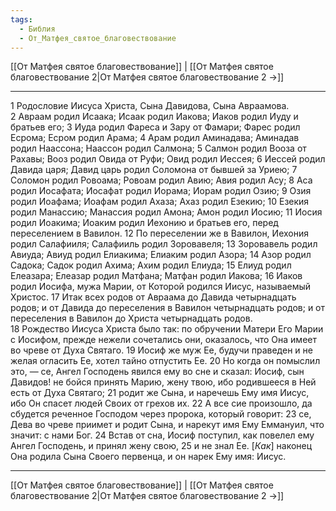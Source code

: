 ```yaml
---
tags:
  - Библия
  - От_Матфея_святое_благовествование
---
```

[[От Матфея святое благовествование]] | [[От Матфея святое благовествование 2|От Матфея святое благовествование 2 →]]

---
1 Родословие Иисуса Христа, Сына Давидова, Сына Авраамова.<br>
2 Авраам родил Исаака; Исаак родил Иакова; Иаков родил Иуду и братьев его;
3 Иуда родил Фареса и Зару от Фамари; Фарес родил Есрома; Есром родил Арама;
4 Арам родил Аминадава; Аминадав родил Наассона; Наассон родил Салмона;
5 Салмон родил Вооза от Рахавы; Вооз родил Овида от Руфи; Овид родил Иессея;
6 Иессей родил Давида царя; Давид царь родил Соломона от бывшей за Уриею;
7 Соломон родил Ровоама; Ровоам родил Авию; Авия родил Асу;
8 Аса родил Иосафата; Иосафат родил Иорама; Иорам родил Озию;
9 Озия родил Иоафама; Иоафам родил Ахаза; Ахаз родил Езекию;
10 Езекия родил Манассию; Манассия родил Амона; Амон родил Иосию;
11 Иосия родил Иоакима; Иоаким родил Иехонию и братьев его, перед переселением в Вавилон.
12 По переселении же в Вавилон, Иехония родил Салафииля; Салафииль родил Зоровавеля;
13 Зоровавель родил Авиуда; Авиуд родил Елиакима; Елиаким родил Азора;
14 Азор родил Садока; Садок родил Ахима; Ахим родил Елиуда;
15 Елиуд родил Елеазара; Елеазар родил Матфана; Матфан родил Иакова;
16 Иаков родил Иосифа, мужа Марии, от Которой родился Иисус, называемый Христос.
17 Итак всех родов от Авраама до Давида четырнадцать родов; и от Давида до переселения в Вавилон четырнадцать родов; и от переселения в Вавилон до Христа четырнадцать родов.<br>
18 Рождество Иисуса Христа было так: по обручении Матери Его Марии с Иосифом, прежде нежели сочетались они, оказалось, что Она имеет во чреве от Духа Святаго.
19 Иосиф же муж Ее, будучи праведен и не желая огласить Ее, хотел тайно отпустить Ее.
20 Но когда он помыслил это, — се, Ангел Господень явился ему во сне и сказал: Иосиф, сын Давидов! не бойся принять Марию, жену твою, ибо родившееся в Ней есть от Духа Святаго;
21 родит же Сына, и наречешь Ему имя Иисус, ибо Он спасет людей Своих от грехов их.
22 А все сие произошло, да сбудется реченное Господом через пророка, который говорит:
23 се, Дева во чреве приимет и родит Сына, и нарекут имя Ему Еммануил, что значит: с нами Бог.
24 Встав от сна, Иосиф поступил, как повелел ему Ангел Господень, и принял жену свою,
25 и не знал Ее. [<I>Как</I>] наконец Она родила Сына Своего первенца, и он нарек Ему имя: Иисус.

---
[[От Матфея святое благовествование]] | [[От Матфея святое благовествование 2|От Матфея святое благовествование 2 →]]